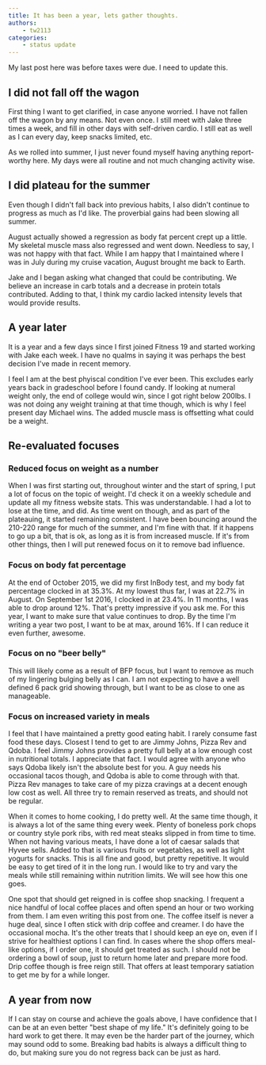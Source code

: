 ```yaml
---
title: It has been a year, lets gather thoughts.
authors:
    - tw2113
categories:
    - status update
---
```


My last post here was before taxes were due. I need to update this.

## I did not fall off the wagon

First thing I want to get clarified, in case anyone worried. I have not fallen off the wagon by any means. Not even once. I still meet with Jake three times a week, and fill in other days with self-driven cardio. I still eat as well as I can every day, keep snacks limited, etc.

As we rolled into summer, I just never found myself having anything report-worthy here. My days were all routine and not much changing activity wise.

## I did plateau for the summer

Even though I didn't fall back into previous habits, I also didn't continue to progress as much as I'd like. The proverbial gains had been slowing all summer.

August actually showed a regression as body fat percent crept up a little. My skeletal muscle mass also regressed and went down. Needless to say, I was not happy with that fact. While I am happy that I maintained where I was in July during my cruise vacation, August brought me back to Earth.

Jake and I began asking what changed that could be contributing. We believe an increase in carb totals and a decrease in protein totals contributed. Adding to that, I think my cardio lacked intensity levels that would provide results.

## A year later

It is a year and a few days since I first joined Fitness 19 and started working with Jake each week. I have no qualms in saying it was perhaps the best decision I've made in recent memory.

I feel I am at the best phyiscal condition I've ever been. This excludes early years back in gradeschool before I found candy. If looking at numeral weight only, the end of college would win, since I got right below 200lbs. I was not doing any weight training at that time though, which is why I feel present day Michael wins. The added muscle mass is offsetting what could be a weight.

## Re-evaluated focuses

### Reduced focus on weight as a number

When I was first starting out, throughout winter and the start of spring, I put a lot of focus on the topic of weight. I'd check it on a weekly schedule and update all my fitness website stats. This was understandable. I had a lot to lose at the time, and did. As time went on though, and as part of the plateauing, it started remaining consistent. I have been bouncing around the 210-220 range for much of the summer, and I'm fine with that. If it happens to go up a bit, that is ok, as long as it is from increased muscle. If it's from other things, then I will put renewed focus on it to remove bad influence.

### Focus on body fat percentage

At the end of October 2015, we did my first InBody test, and my body fat percentage clocked in at 35.3%. At my lowest thus far, I was at 22.7% in August. On September 1st 2016, I clocked in at 23.4%. In 11 months, I was able to drop around 12%. That's pretty impressive if you ask me. For this year, I want to make sure that value continues to drop. By the time I'm writing a year two post, I want to be at max, around 16%. If I can reduce it even further, awesome.

### Focus on no "beer belly"

This will likely come as a result of BFP focus, but I want to remove as much of my lingering bulging belly as I can. I am not expecting to have a well defined 6 pack grid showing through, but I want to be as close to one as manageable.

### Focus on increased variety in meals

I feel that I have maintained a pretty good eating habit. I rarely consume fast food these days. Closest I tend to get to are Jimmy Johns, Pizza Rev and Qdoba. I feel Jimmy Johns provides a pretty full belly at a low enough cost in nutritional totals. I appreciate that fact. I would agree with anyone who says Qdoba likely isn't the absolute best for you. A guy needs his occasional tacos though, and Qdoba is able to come through with that. Pizza Rev manages to take care of my pizza cravings at a decent enough low cost as well. All three try to remain reserved as treats, and should not be regular.

When it comes to home cooking, I do pretty well. At the same time though, it is always a lot of the same thing every week. Plenty of boneless pork chops or country style pork ribs, with red meat steaks slipped in from time to time. When not having various meats, I have done a lot of caesar salads that Hyvee sells. Added to that is various fruits or vegetables, as well as light yogurts for snacks. This is all fine and good, but pretty repetitive. It would be easy to get tired of it in the long run. I would like to try and vary the meals while still remaining within nutrition limits. We will see how this one goes.

One spot that should get reigned in is coffee shop snacking. I frequent a nice handful of local coffee places and often spend an hour or two working from them. I am even writing this post from one. The coffee itself is never a huge deal, since I often stick with drip coffee and creamer. I do have the occasional mocha. It's the other treats that I should keep an eye on, even if I strive for healthiest options I can find. In cases where the shop offers meal-like options, if I order one, it should get treated as such. I should not be ordering a bowl of soup, just to return home later and prepare more food. Drip coffee though is free reign still. That offers at least temporary satiation to get me by for a while longer.

## A year from now

If I can stay on course and achieve the goals above, I have confidence that I can be at an even better "best shape of my life." It's definitely going to be hard work to get there. It may even be the harder part of the journey, which may sound odd to some. Breaking bad habits is always a difficult thing to do, but making sure you do not regress back can be just as hard.
